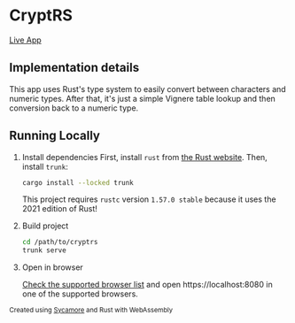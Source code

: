 # CryptRS

[Live App](https://etc.karx.xyz/rgl/cryptrs)

## Implementation details
This app uses Rust's type system to easily convert between characters and numeric types. After that, it's just a simple Vignere table lookup and then conversion back to a numeric type.

## Running Locally
1. Install dependencies
    First, install `rust` from [the Rust website](https://www.rust-lang.org/). Then, install `trunk`:
    ```bash
    cargo install --locked trunk
    ```
    This project requires `rustc` version `1.57.0 stable` because it uses the 2021 edition of Rust!
2. Build project
    ```bash
    cd /path/to/cryptrs
    trunk serve
    ```
3. Open in browser

    [Check the supported browser list](https://rustwasm.github.io/docs/wasm-bindgen/reference/browser-support.html) and open https://localhost:8080 in one of the supported browsers.


<small>Created using [Sycamore](https://crates.io/crates/sycamore) and Rust with WebAssembly</small>

